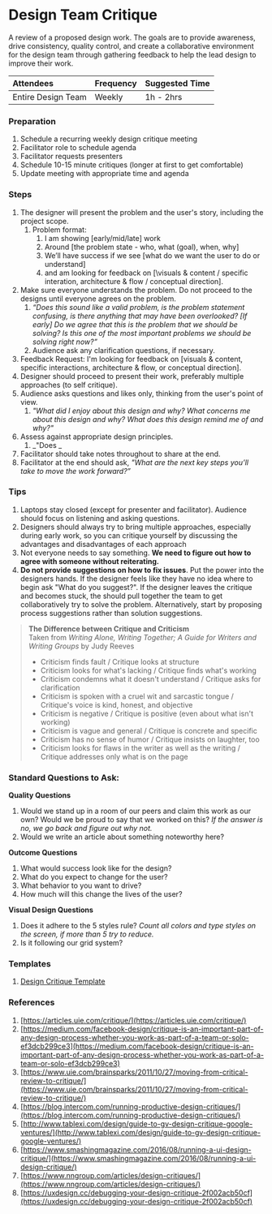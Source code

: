 

# Design Team Critique

A review of a proposed design work. The goals are to provide awareness, drive consistency, quality control, and create a collaborative environment for the design team through gathering feedback to help the lead design to improve their work.

| Attendees | Frequency | Suggested Time |
| :--- | :--- | :--- |
| Entire Design Team | Weekly | 1h - 2hrs |


### Preparation

1. Schedule a recurring weekly design critique meeting
2. Facilitator role to schedule agenda
3. Facilitator requests presenters
4. Schedule 10-15 minute critiques \(longer at first to get comfortable\)
5. Update meeting with appropriate time and agenda

### Steps

1. The designer will present the problem and the user's story, including the project scope.
   1. Problem format:
      1. I am showing \[early/mid/late\] work
      2. Around \[the problem state - who, what \(goal\), when, why\]
      3. We’ll have success if we see \[what do we want the user to do or understand\] 
      4. and am looking for feedback on \[\visuals & content / specific interation, architecture & flow / conceptual direction\].
2. Make sure everyone understands the problem. Do not proceed to the designs until everyone agrees on the problem.
   1. _“Does this sound like a valid problem, is the problem statement confusing, is there anything that may have been overlooked? \[If early\] Do we agree that this is the problem that we should be solving? Is this one of the most important problems we should be solving right now?”_
   2. Audience ask any clarification questions, if necessary.
3. Feedback Request: I'm looking for feedback on [visuals & content, specific interactions, architecture & flow, or conceptual direction].
4. Designer should proceed to present their work, preferably multiple approaches \(to self critique\).
5. Audience asks questions and likes only, thinking from the user's point of view. 
   1. _"What did I enjoy about this design and why? What concerns me about this design and why? What does this design remind me of and why?"_
6. Assess against appropriate design principles. 
   1. _"Does _
7. Facilitator should take notes throughout to share at the end.
8. Facilitator at the end should ask, _"What are the next key steps you’ll take to move the work forward?”_

### Tips

1. Laptops stay closed \(except for presenter and facilitator\). Audience should focus on listening and asking questions.
2. Designers should always try to bring multiple approaches, especially during early work, so you can critique yourself by discussing the advantages and disadvantages of each approach
3. Not everyone needs to say something. **We need to figure out how to agree with someone without reiterating.**
4. **Do not provide suggestions on how to fix issues**. Put the power into the designers hands. If the designer feels like they have no idea where to begin ask "What do you suggest?". If the designer leaves the critique and becomes stuck, the should pull together the team to get collaboratively try to solve the problem. Alternatively, start by proposing process suggestions rather than solution suggestions.

> **The Difference between Critique and Criticism**  
> Taken from _Writing Alone, Writing Together; A Guide for Writers and Writing Groups_ by Judy Reeves
>
> * Criticism finds fault / Critique looks at structure
> * Criticism looks for what's lacking / Critique finds what's working
> * Criticism condemns what it doesn't understand / Critique asks for clarification
> * Criticism is spoken with a cruel wit and sarcastic tongue / Critique's voice is kind, honest, and objective
> * Criticism is negative / Critique is positive \(even about what isn't working\)
> * Criticism is vague and general / Critique is concrete and specific
> * Criticism has no sense of humor / Critique insists on laughter, too
> * Criticism looks for flaws in the writer as well as the writing / Critique addresses only what is on the page

### Standard Questions to Ask:

**Quality Questions**

1. Would we stand up in a room of our peers and claim this work as our own? Would we be proud to say that we worked on this? _If the answer is no, we go back and figure out why not._
2. Would we write an article about something noteworthy here?

**Outcome Questions**

1. What would success look like for the design? 
2. What do you expect to change for the user? 
3. What behavior to you want to drive?
4. How much will this change the lives of the user?

**Visual Design Questions**

1. Does it adhere to the 5 styles rule? _Count all colors and type styles on the screen, if more than 5 try to reduce._
2. Is it following our grid system?



### Templates

1. [Design Critique Template](https://docs.google.com/document/d/1eQe3fJQU0N5-QVcQfd7pH3xG9ygtoVyI93vl_YeliZg/edit?usp=sharing)

### References

1. [https://articles.uie.com/critique/](https://articles.uie.com/critique/)
2. [https://medium.com/facebook-design/critique-is-an-important-part-of-any-design-process-whether-you-work-as-part-of-a-team-or-solo-ef3dcb299ce3](https://medium.com/facebook-design/critique-is-an-important-part-of-any-design-process-whether-you-work-as-part-of-a-team-or-solo-ef3dcb299ce3)
3. [https://www.uie.com/brainsparks/2011/10/27/moving-from-critical-review-to-critique/](https://www.uie.com/brainsparks/2011/10/27/moving-from-critical-review-to-critique/)
4. [https://blog.intercom.com/running-productive-design-critiques/](https://blog.intercom.com/running-productive-design-critiques/)
5. [http://www.tablexi.com/design/guide-to-gv-design-critique-google-ventures/](http://www.tablexi.com/design/guide-to-gv-design-critique-google-ventures/)
6. [https://www.smashingmagazine.com/2016/08/running-a-ui-design-critique/](https://www.smashingmagazine.com/2016/08/running-a-ui-design-critique/)
7. [https://www.nngroup.com/articles/design-critiques/](https://www.nngroup.com/articles/design-critiques/)
8. [https://uxdesign.cc/debugging-your-design-critique-2f002acb50cf](https://uxdesign.cc/debugging-your-design-critique-2f002acb50cf)




